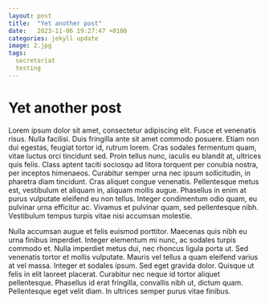 ```yaml
---
layout: post
title:  "Yet another post"
date:   2023-11-06 19:27:47 +0100
categories: jekyll update
image: 2.jpg
tags:
  secretariat
  testing
---
```


# Yet another post

Lorem ipsum dolor sit amet, consectetur adipiscing elit. Fusce et venenatis risus. Nulla facilisi. Duis fringilla ante sit amet commodo posuere. Etiam non dui egestas, feugiat tortor id, rutrum lorem. Cras sodales fermentum quam, vitae luctus orci tincidunt sed. Proin tellus nunc, iaculis eu blandit at, ultrices quis felis. Class aptent taciti sociosqu ad litora torquent per conubia nostra, per inceptos himenaeos. Curabitur semper urna nec ipsum sollicitudin, in pharetra diam tincidunt. Cras aliquet congue venenatis. Pellentesque metus est, vestibulum et aliquam in, aliquam mollis augue. Phasellus in enim at purus vulputate eleifend eu non tellus. Integer condimentum odio quam, eu pulvinar urna efficitur ac. Vivamus et pulvinar quam, sed pellentesque nibh. Vestibulum tempus turpis vitae nisi accumsan molestie.

Nulla accumsan augue et felis euismod porttitor. Maecenas quis nibh eu urna finibus imperdiet. Integer elementum mi nunc, ac sodales turpis commodo et. Nulla imperdiet metus dui, nec rhoncus ligula porta ut. Sed venenatis tortor et mollis vulputate. Mauris vel tellus a quam eleifend varius at vel massa. Integer et sodales ipsum. Sed eget gravida dolor. Quisque ut felis in elit laoreet placerat. Curabitur nec neque id tortor aliquet pellentesque. Phasellus id erat fringilla, convallis nibh ut, dictum quam. Pellentesque eget velit diam. In ultrices semper purus vitae finibus.
